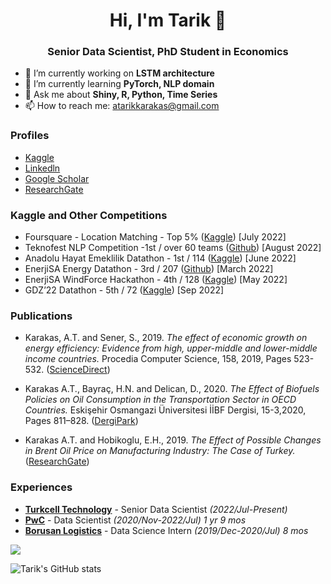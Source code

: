 <h1 align="center">Hi, I'm Tarik 👋</h1>
<h3 align="center">Senior Data Scientist, PhD Student in Economics </h3>

- 🔭 I’m currently working on **LSTM architecture**
- 🌱 I’m currently learning **PyTorch, NLP domain**
- 💬 Ask me about **Shiny, R, Python, Time Series**
- 📫 How to reach me: atarikkarakas@gmail.com



<h3 > Profiles </h3>

* [Kaggle](https://www.kaggle.com/karakasatarik)
* [Linkedln](https://www.linkedin.com/in/karakastarik/)
* [Google Scholar](https://scholar.google.com/citations?user=vNxPm_oAAAAJ&hl=tr&oi=ao)
* [ResearchGate](https://www.researchgate.net/profile/Ahmet-Karakas-5)


<h3 > Kaggle and Other Competitions </h3>

* Foursquare - Location Matching - Top 5% ([Kaggle](https://www.kaggle.com/code/karakasatarik/60nn-inference-w-kdtree-58feature-catboost)) [July 2022]
* Teknofest NLP Competition -1st / over 60 teams ([Github](https://github.com/L2-Regulasyon/Teknofest)) [August 2022]
* Anadolu Hayat Emeklilik Datathon - 1st / 114 ([Kaggle](https://www.kaggle.com/code/ismaildennizli/1st-place-solution-catpower)) [June 2022]
* EnerjiSA Energy Datathon - 3rd / 207 ([Github](https://github.com/karakastarik/enerjisa-datathon-3rd-place-solution)) [March 2022]
* EnerjiSA WindForce Hackathon - 4th / 128 ([Kaggle](https://www.kaggle.com/code/karakasatarik/imputation-is-all-you-need-4th-place-solution)) [May 2022]
* GDZ’22 Datathon - 5th / 72 ([Kaggle](https://www.kaggle.com/code/karakasatarik/5th-place-solution-outlier-roulette)) [Sep 2022]

<h3 > Publications </h3>

* Karakas, A.T. and Sener, S., 2019. _The effect of economic growth on energy efficiency: Evidence from high, upper-middle and lower-middle income countries._ Procedia Computer Science, 158, 2019, Pages 523-532. ([ScienceDirect](https://www.sciencedirect.com/science/article/pii/S1877050919312451))

* Karakas A.T., Bayraç, H.N. and Delican, D., 2020. _The Effect of Biofuels Policies on Oil Consumption in the Transportation Sector in OECD Countries._ Eskişehir Osmangazi Üniversitesi İİBF Dergisi, 15-3,2020, Pages 811–828. ([DergiPark](https://dergipark.org.tr/en/pub/oguiibf/issue/56280/525504))

* Karakas A.T. and Hobikoglu, E.H., 2019. _The Effect of Possible Changes in Brent Oil Price on Manufacturing Industry: The Case of Turkey._ ([ResearchGate](https://www.researchgate.net/profile/Ahmet-Karakas-5/publication/331935381_Brent_Petrol_Fiyatindaki_Olasi_Degisikliklerin_Imalat_Sanayi_Sektorune_Etkileri_Turkiye_Ornegi/links/5c938b4c299bf111693c2db8/Brent-Petrol-Fiyatindaki-Olasi-Degisikliklerin-Imalat-Sanayi-Sektoeruene-Etkileri-Tuerkiye-Oernegi.pdf))



<h3 > Experiences </h3>

* [__Turkcell Technology__](http://www.turkcellteknoloji.com.tr/language/en/) - Senior Data Scientist _(2022/Jul-Present)_
* [__PwC__](https://www.pwc.com.tr/en.html) - Data Scientist _(2020/Nov-2022/Jul)_ _1 yr 9 mos_
* [__Borusan Logistics__](https://www.borusanlojistik.com/en) - Data Science Intern _(2019/Dec-2020/Jul)_ _8 mos_



![](https://komarev.com/ghpvc/?username=karakastarik)

![Tarik's GitHub stats](https://github-readme-stats.vercel.app/api?username=karakastarik&show_icons=true&theme=radical)

